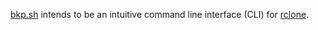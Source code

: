 
[bkp.sh](https://github.com/yxm-dev/bkp.sh) intends to be an intuitive command line interface (CLI) for [rclone](https://github.com/rclone/rclone). 
